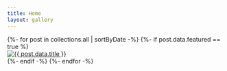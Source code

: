 ```yaml
---
title: Home
layout: gallery
---
```


<div id="gallery">
{%- for post in collections.all | sortByDate -%}
    {%- if post.data.featured == true %}
    <div><a href="{{ post.url }}" name="{{ post.data.title }}"><img src="{{post.data.image}}" alt="{{ post.data.title }}"></a></div>
    {%- endif -%}
{%- endfor -%}
</div>
